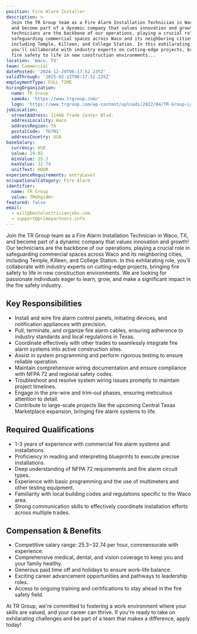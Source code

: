 ```yaml
---
position: Fire Alarm Installer
description: >-
  Join the TR Group team as a Fire Alarm Installation Technician in Waco, TX,
  and become part of a dynamic company that values innovation and growth! Our
  technicians are the backbone of our operations, playing a crucial role in
  safeguarding commercial spaces across Waco and its neighboring cities,
  including Temple, Killeen, and College Station. In this exhilarating role,
  you'll collaborate with industry experts on cutting-edge projects, bringing
  fire safety to life in new construction environments...
location: 'Waco, TX'
team: Commercial
datePosted: '2024-12-29T06:17:52.235Z'
validThrough: '2025-02-12T06:17:52.235Z'
employmentType: FULL_TIME
hiringOrganization:
  name: TR Group
  sameAs: 'https://www.trgroup.com/'
  logo: 'https://www.trgroup.com/wp-content/uploads/2022/04/TR-Group-Logo.png'
jobLocation:
  streetAddress: 11468 Trade Center Blvd.
  addressLocality: Waco
  addressRegion: TX
  postalCode: '76701'
  addressCountry: USA
baseSalary:
  currency: USD
  value: 29.02
  minValue: 25.3
  maxValue: 32.74
  unitText: HOUR
experienceRequirements: entryLevel
occupationalCategory: Fire Alarm
identifier:
  name: TR Group
  value: TRGhgi4mr
featured: false
email:
  - will@bestelectricianjobs.com
  - support@primepartners.info
---
```




Join the TR Group team as a Fire Alarm Installation Technician in Waco, TX, and become part of a dynamic company that values innovation and growth! Our technicians are the backbone of our operations, playing a crucial role in safeguarding commercial spaces across Waco and its neighboring cities, including Temple, Killeen, and College Station. In this exhilarating role, you'll collaborate with industry experts on cutting-edge projects, bringing fire safety to life in new construction environments. We are looking for passionate individuals eager to learn, grow, and make a significant impact in the fire safety industry.

## Key Responsibilities

- Install and wire fire alarm control panels, initiating devices, and notification appliances with precision.
- Pull, terminate, and organize fire alarm cables, ensuring adherence to industry standards and local regulations in Texas.
- Coordinate effectively with other trades to seamlessly integrate fire alarm systems into active construction sites.
- Assist in system programming and perform rigorous testing to ensure reliable operation.
- Maintain comprehensive wiring documentation and ensure compliance with NFPA 72 and regional safety codes.
- Troubleshoot and resolve system wiring issues promptly to maintain project timelines.
- Engage in the pre-wire and trim-out phases, ensuring meticulous attention to detail.
- Contribute to large-scale projects like the upcoming Central Texas Marketplace expansion, bringing fire alarm systems to life.

## Required Qualifications

- 1-3 years of experience with commercial fire alarm systems and installations.
- Proficiency in reading and interpreting blueprints to execute precise installations.
- Deep understanding of NFPA 72 requirements and fire alarm circuit types.
- Experience with basic programming and the use of multimeters and other testing equipment.
- Familiarity with local building codes and regulations specific to the Waco area.
- Strong communication skills to effectively coordinate installation efforts across multiple trades.

## Compensation & Benefits

- Competitive salary range: $25.3-$32.74 per hour, commensurate with experience.
- Comprehensive medical, dental, and vision coverage to keep you and your family healthy.
- Generous paid time off and holidays to ensure work-life balance.
- Exciting career advancement opportunities and pathways to leadership roles.
- Access to ongoing training and certifications to stay ahead in the fire safety field.

At TR Group, we're committed to fostering a work environment where your skills are valued, and your career can thrive. If you're ready to take on exhilarating challenges and be part of a team that makes a difference, apply today!
